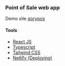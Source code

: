 ### Point of Sale web app
Demo site [qorypos](https://qorypos.netlify.app)

#### Tools
- [React JS](https://reactjs.org/)
- [Typescript](https://reactjs.org/)
- [Tailwind CSS](https://tailwindcss.com/)
- [Netlify (Deploying)](https://www.netlify.com/)
